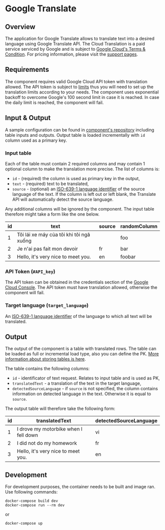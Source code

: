 # Google Translate

## Overview

The application for Google Translate allows to translate text into a desired language using Google Translate API. The Cloud Translation is a paid service serviced by Google and is subject to [Google Cloud's Terms & Condition](https://cloud.google.com/terms/). For pricing information, please visit the [support pages](https://cloud.google.com/translate/pricing).

## Requirements

The component requires valid Google Cloud API token with translation allowed. The API token is subject to [limits](https://cloud.google.com/translate/quotas) thus you will need to set up the translation limits according to your needs. The component uses exponential backoff to overcome Google's 100 second limit in case it is reached. In case the daily limit is reached, the component will fail.

## Input & Output

A sample configuration can be found in [component's repository](https://bitbucket.org/kds_consulting_team/kds-team.ex-google-translation/src/master/component_config/sample-config/) including table inputs and outputs. Output table is loaded incrementally with `id` column used as a primary key.

### Input table

Each of the table must contain 2 required columns and may contain 1 optional column to make the translation more precise. The list of columns is:

- `id` - (required) the column is used as primary key in the output,
- `text` - (required) text to be translated,
- `source` - (optional) an [ISO-639-1 language identifier](https://cloud.google.com/translate/docs/languages) of the source language of the text. If the column is left out or left blank, the Translate API will automatically detect the source language.

Any additional columns will be ignored by the component. The input table therefore might take a form like the one below.

| id 	| text                                     	| source 	| randomColumn 	    |
|----	|------------------------------------------	|--------	|--------------	    |
| 1 	| Tôi lái xe máy của tôi khi tôi ngã xuống 	|        	| foo          	    |
| 2  	| Je n'ai pas fait mon devoir              	| fr     	| bar          	    |
| 3  	| Hello, it's very nice to meet you.       	| en     	| foobar       	    |

### API Token (`#API_key`)

The API token can be obtained in the credentials section of the [Google Cloud Console](https://console.cloud.google.com/apis/credentials). The API token must have translation allowed, otherwise the component will fail.

### Target language (`target_language`)

An [ISO-639-1 language identifier](https://cloud.google.com/translate/docs/languages) of the language to which all text will be translated.

## Output

The output of the component is a table with translated rows. The table can be loaded as full or incremental load type, also you can define the PK. [More information about storing tables is here](https://help.keboola.com/storage/tables/#incremental-loading).  

The table contains the following columns:

- `id` - identificator of text request. Relates to input table and is used as PK,
- `translatedText` - a translation of the text in the target language,
- `detectedSourceLanguage` - if `source` is not specified, the column contains information on detected language in the text. Otherwise it is equal to `source`.

The output table will therefore take the following form:

| id 	| translatedText                        	| detectedSourceLanguage 	|
|----	|---------------------------------------	|------------------------	|
| 1  	| I drove my motorbike when I fell down 	| vi                     	|
| 2  	| I did not do my homework              	| fr                     	|
| 3  	| Hello, it's very nice to meet you.    	| en                     	|

## Development

For development purposes, the container needs to be built and image ran. Use following commands:

```
docker-compose build dev
docker-compose run --rm dev
```

or 

```
docker-compose up
```
